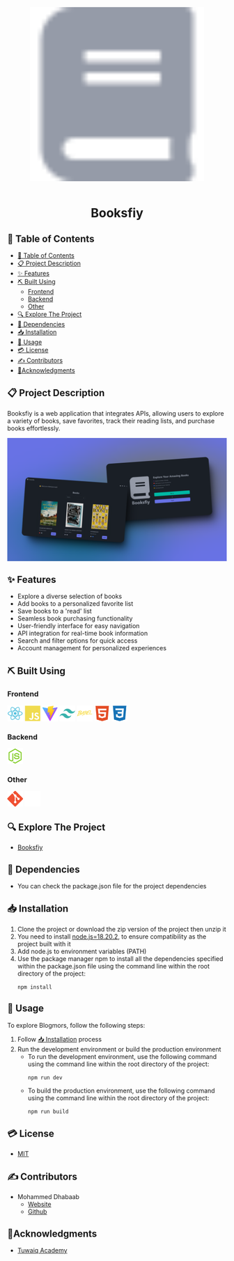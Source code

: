 <div align="center" style="display:flex; justify-content: center; ">
  <img width="400" src="./src/assets/readme/banner/banner.svg" alt="Project Logo" />
</div>
<br>
<h1 align="center" >Booksfiy</h1>

## 📂 Table of Contents
- [📂 Table of Contents](#-table-of-contents)
- [📋 Project Description](#-project-description)
- [✨ Features](#-features)
- [⛏️ Built Using](#️-built-using)
  - [Frontend](#frontend)
  - [Backend](#backend)
  - [Other](#other)
- [🔍 Explore The Project](#-explore-the-project)
- [🎫 Dependencies](#-dependencies)
- [📥 Installation](#-installation)
- [📝 Usage](#-usage)
- [💳 License](#-license)
- [✍ Contributors](#-contributors)
- [🏅Acknowledgments](#acknowledgments)

## 📋 Project Description
Booksfiy is a web application that integrates APIs, allowing users to explore a variety of books, save favorites, track their reading lists, and purchase books effortlessly.

<div style="display:flex; justify-content: center;">
  <img src="./src/assets/readme/overview/overview.png" alt="Project snapshot" />
</div>

## ✨ Features
- Explore a diverse selection of books
- Add books to a personalized favorite list
- Save books to a 'read' list
- Seamless book purchasing functionality
- User-friendly interface for easy navigation
- API integration for real-time book information
- Search and filter options for quick access
- Account management for personalized experiences

## ⛏️ Built Using

### Frontend
<a href="https://reactjs.org/" target="_blank" rel="noreferrer"> <img src="./src/assets/readme/skills/frontend/react.svg" alt="react" width="36" height="36" alt="React.js" title="React.js" /></a>
<a href="https://www.javascript.com/" target="_blank" rel="noreferrer"><img src="./src/assets/readme/skills/frontend/javascript.svg" width="36" height="36" alt="JavaScript" title="JavaScript" /></a>
<a href="https://vitejs.dev/" target="_blank" rel="noreferrer"><img src="./src/assets/readme/skills/frontend/vite.svg" width="36" height="36" alt="Vite.js" title="Vite.js" /></a>
<a href="https://tailwindcss.com/" target="_blank" rel="noreferrer"><img src="./src/assets/readme/skills/frontend/tailwindcss.svg" width="36" height="36" alt="TailwindCSS" title="TailwindCSS" /></a>
<a href="https://babeljs.io/" target="_blank" rel="noreferrer"><img src="./src/assets/readme/skills/frontend/babel.svg" width="36" height="36" alt="Babel" title="Babel" /></a>
<a href="https://developer.mozilla.org/en-US/docs/Glossary/HTML5" target="_blank" rel="noreferrer"><img src="./src/assets/readme/skills/frontend/html.svg" width="36" height="36" alt="HTML5" title="HTML5" /></a>
<a href="https://www.w3.org/TR/CSS/#css" target="_blank" rel="noreferrer"><img src="./src/assets/readme/skills/frontend/css.svg" width="36" height="36" alt="CSS3" title="CSS3" /></a>

### Backend
<a href="https://nodejs.org/en/" target="_blank" rel="noreferrer"><img src="./src/assets/readme/skills/backend/node.svg" width="36" height="36" alt="Node.js" title="Node.js" /></a>


### Other

<a href="https://git-scm.com/" target="_blank" rel="noreferrer"><img src="./src/assets/readme/skills/other/git.svg" width="36" height="36" alt="Git" title="Git" /></a>
<a href="https://github.com/" target="_blank" rel="noreferrer"><img src="./src/assets/readme/skills/other/github.svg" width="36" height="36" alt="GitHub" title="GitHub" /></a>


## 🔍 Explore The Project
- [Booksfiy](https://booksfiy.netlify.app/)

## 🎫 Dependencies

- You can check the package.json file for the project dependencies

## 📥 Installation

1. Clone the project or download the zip version of the project then unzip it
2. You need to install [node.js=18.20.2](https://nodejs.org/en/blog/release/v18.20.2), to ensure compatibility as the project built with it
3. Add node.js to environment variables (PATH)
4. Use the package manager npm to install all the dependencies specified within the package.json file using the command line within the root directory of the project:
   ```shell
   npm install
   ```

## 📝 Usage

To explore Blogmors, follow the following steps:

1. Follow [📥 Installation](#-installation) process
2. Run the development environment or build the production environment
   - To run the development environment, use the following command using the command line within the root directory of the project:
     ```shell
     npm run dev
     ```
   - To build the production environment, use the following command using the command line within the root directory of the project:
     ```shell
     npm run build
     ```

## 💳 License
- [MIT](https://choosealicense.com/licenses/mit/)

## ✍ Contributors
- Mohammed Dhabaab
  - [Website](https://mohammeddhabaab.com/)
  - [Github](https://github.com/mohammed-dhabaab)


## 🏅Acknowledgments
- [Tuwaiq Academy](https://tuwaiq.edu.sa/)
